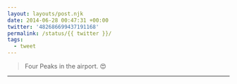 ```yaml
---
layout: layouts/post.njk
date: 2014-06-28 00:47:31 +00:00
twitter: '482686699437191168'
permalink: /status/{{ twitter }}/
tags: 
  - tweet
---
```


> Four Peaks in the airport. 😍

---
